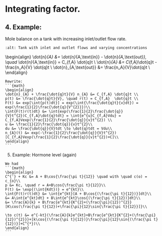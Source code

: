 # Integrating factor. 

## 4. Example:
Mole balance on a tank with increasing inlet/outlet flow rate.

```{image} ./_images/Integrating_factors_image.jpg
:alt: Tank with inlet and outlet flows and varying concentrations
```

\begin{align}
\dot{n}_{A} &= \dot{n}_{A,\text{in}} - \dot{n}_{A,\text{out}}, \quad \dot{n}_{A,\text{in}} = C_{f,A} \dot{q}t \\
\dot{n}_{A} &= C_{f,A}\dot{q}t - \frac{n_A}{V} \dot{q}t \\
\dot{n}_{A,\text{out}} &= \frac{n_A}{V}\dot{q}t \\
\end{align}

````{dropdown} 4. Solution
Rewrite: 
```{math}
\begin{align}
\dot{n}_{A} + \frac{\dot{q}t}{V} n_{A} &= C_{f,A} \dot{q}t \\
p(t) &= \frac{\dot{q}t}{V}, \quad r(t) = C_{f,A}  \dot{q}t \\
F(t) &= exp[\int{p(t)dt}] = exp(\int{\frac{\dot{q}t}{v}dt}) = exp(\frac{1}{2}\frac{\dot{q}{V^{2}}})\\
\int{F(t)r(t)dt} &= \int{exp(\frac{1}{2}\frac{\dot{q}}{V}t^{2})C_{f,A}\dot{q}tdt} = \int{e^{u}C_{f,A}Vdu} = C_{f,A}Vexp(\frac{1}{2}\frac{\dot{q}}{v}t^{2}) \\
u &= \frac{1}{2}\frac{\dot{q}}{v}t^{2}\\
du &= \frac{\dot{q}}{V}tdt \to \dot{q}tdt = Vdu\\
n_{A}(t) &= exp(-\frac{1}{2}\frac{\dot{q}}{V}t^{2})[C_{f,A}Vexp(\frac{1}{2}\frac{\dot{q}}{v}t^{2})+C]\\
\end{align}
```
````

5. Example: Hormone level (again)
`````{dropdown} 5. Solution
We had
```{math}
\begin{align}
C^{'} + Kc &= A + B\cos{\frac{\pi t}{12}} \quad with \quad c(o) = c_{o}\\
p &= Kc, \quad r = A+B\cos{\frac{\pi t}{12}}\\
F(t) &= \exp{(\int{Kdt})} = e^{kt}\\
\int{F(t)r(t)dt} &= \int{e^{kt}[A + B\cos{(\frac{\pi t}{12})}]dt}\\
&= A\int{e^{kt}dt} + B\int{e^{kt}\cos{(\frac{\pi t}{12})}dt}\\
&= \frac{A}{k} + B\frac{e^{kt}{K^{2}+(\frac{\pi}{12})^{2}}[K\cos(\frac{\pi t}{12})+\frac{\pi}{12}\sin{\frac{\pi t}{12}}]}\\

\to c(t) &= e^{-kt}(\frac{A}{k}e^{kt}+B\frac{e^{kt}{K^{2}+(\frac{\pi}{12})^{2}}}+[k\cos{(\frac{\pi t}{12})}\frac{\pi}{12}\sin{(\frac{\pi t}{12})}]+C^{*})\\
\end{align}
```

